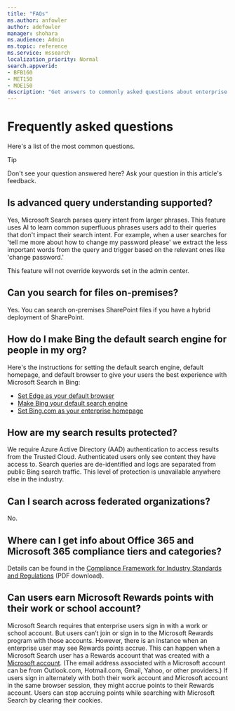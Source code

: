 ```yaml
---
title: "FAQs"
ms.author: anfowler
author: adefowler
manager: shohara
ms.audience: Admin
ms.topic: reference
ms.service: mssearch
localization_priority: Normal
search.appverid:
- BFB160
- MET150
- MOE150
description: "Get answers to commonly asked questions about enterprise search and Microsoft Search"
---
```


# Frequently asked questions

Here's a list of the most common questions.

> [!TIP]
> Don't see your question answered here? Ask your question in this article's feedback.

## Is advanced query understanding supported?

Yes, Microsoft Search parses query intent from larger phrases. This feature uses AI to learn common superfluous phrases users add to their queries that don't impact their search intent. For example, when a user searches for 'tell me more about how to change my password please' we extract the less important words from the query and trigger based on the relevant ones like 'change password.'
  
This feature will not override keywords set in the admin center.
  
## Can you search for files on-premises?

Yes. You can search on-premises SharePoint files if you have a hybrid deployment of SharePoint.
  
## How do I make Bing the default search engine for people in my org?

Here's the instructions for setting the default search engine, default homepage, and default browser to give your users the best experience with Microsoft Search in Bing:

- [Set Edge as your default browser](set-default-browser.md)
- [Make Bing your default search engine](set-default-search-engine.md)
- [Set Bing.com as your enterprise homepage](set-default-homepage.md)

  
## How are my search results protected?

We require Azure Active Directory (AAD) authentication to access results from the Trusted Cloud. Authenticated users only see content they have access to. Search queries are de-identified and logs are separated from public Bing search traffic. This level of protection is unavailable anywhere else in the industry.

## Can I search across federated organizations?

No.

## Where can I get info about Office 365 and Microsoft 365 compliance tiers and categories?

Details can be found in the [Compliance Framework for Industry Standards and Regulations](https://download.microsoft.com/download/B/2/7/B27B3EF3-8849-4C18-8BA4-5AD755728620/Compliance%20Framework_customer%20guidance.pdf) (PDF download).

## Can users earn Microsoft Rewards points with their work or school account?

Microsoft Search requires that enterprise users sign in with a work or school account. But users can’t join or sign in to the Microsoft Rewards program with those accounts. However, there is an instance when an enterprise user may see Rewards points accrue. This can happen when a Microsoft Search user has a Rewards account that was created with a <a href="https://www.microsoft.com/en-us/welcome?rtc=1">Microsoft account</a>. (The email address associated with a Microsoft account can be from Outlook.com, Hotmail.com, Gmail, Yahoo, or other providers.) If users sign in alternately with both their work account and Microsoft account in the same browser session, they might accrue points to their Rewards account. Users can stop accruing points while searching with Microsoft Search by clearing their cookies. 

